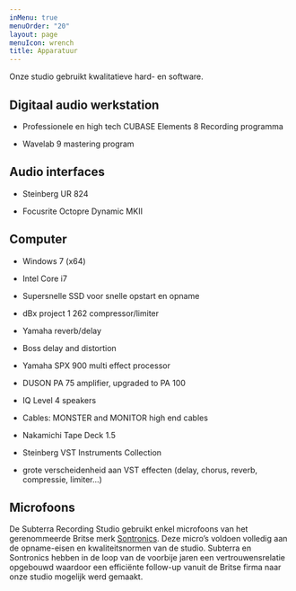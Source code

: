 ```yaml
---
inMenu: true
menuOrder: "20"
layout: page
menuIcon: wrench
title: Apparatuur
---
```


Onze studio gebruikt kwalitatieve hard- en software.

Digitaal audio werkstation
--------------------------

-   Professionele en high tech CUBASE Elements 8 Recording programma

-   Wavelab 9 mastering program

Audio interfaces
----------------

-   Steinberg UR 824

-   Focusrite Octopre Dynamic MKII

Computer
--------

-   Windows 7 (x64)

-   Intel Core i7

-   Supersnelle SSD voor snelle opstart en opname

-   dBx project 1 262 compressor/limiter

-   Yamaha reverb/delay

-   Boss delay and distortion

-   Yamaha SPX 900 multi effect processor

-   DUSON PA 75 amplifier, upgraded to PA 100

-   IQ Level 4 speakers

-   Cables: MONSTER and MONITOR high end cables

-   Nakamichi Tape Deck 1.5

-   Steinberg VST Instruments Collection

-   grote verscheidenheid aan VST effecten (delay, chorus, reverb, compressie,
    limiter...)

Microfoons
----------

De Subterra Recording Studio gebruikt enkel microfoons van het gerenommeerde
Britse merk [Sontronics](http://sontronics.com). Deze micro’s voldoen volledig
aan de opname-eisen en kwaliteitsnormen van de studio. Subterra en Sontronics
hebben in de loop van de voorbije jaren een vertrouwensrelatie opgebouwd
waardoor een efficiënte follow-up vanuit de Britse firma naar onze studio
mogelijk werd gemaakt.
